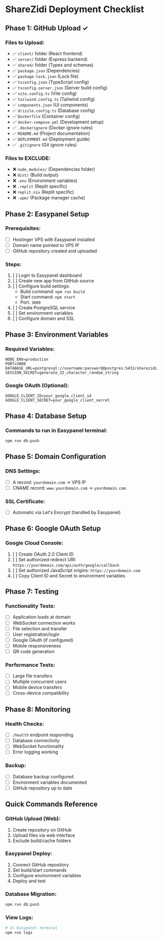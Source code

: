 # ShareZidi Deployment Checklist

## Phase 1: GitHub Upload ✓

### Files to Upload:
- ✅ `client/` folder (React frontend)
- ✅ `server/` folder (Express backend) 
- ✅ `shared/` folder (Types and schemas)
- ✅ `package.json` (Dependencies)
- ✅ `package-lock.json` (Lock file)
- ✅ `tsconfig.json` (TypeScript config)
- ✅ `tsconfig.server.json` (Server build config)
- ✅ `vite.config.ts` (Vite config)
- ✅ `tailwind.config.ts` (Tailwind config)
- ✅ `components.json` (UI components)
- ✅ `drizzle.config.ts` (Database config)
- ✅ `Dockerfile` (Container config)
- ✅ `docker-compose.yml` (Development setup)
- ✅ `.dockerignore` (Docker ignore rules)
- ✅ `README.md` (Project documentation)
- ✅ `DEPLOYMENT.md` (Deployment guide)
- ✅ `.gitignore` (Git ignore rules)

### Files to EXCLUDE:
- ❌ `node_modules/` (Dependencies folder)
- ❌ `dist/` (Build output)
- ❌ `.env` (Environment variables)
- ❌ `.replit` (Replit specific)
- ❌ `replit.nix` (Replit specific)
- ❌ `.upm/` (Package manager cache)

## Phase 2: Easypanel Setup

### Prerequisites:
- [ ] Hostinger VPS with Easypanel installed
- [ ] Domain name pointed to VPS IP
- [ ] GitHub repository created and uploaded

### Steps:
1. [ ] Login to Easypanel dashboard
2. [ ] Create new app from GitHub source
3. [ ] Configure build settings:
   - Build command: `npm run build`
   - Start command: `npm start` 
   - Port: `3000`
4. [ ] Create PostgreSQL service
5. [ ] Set environment variables
6. [ ] Configure domain and SSL

## Phase 3: Environment Variables

### Required Variables:
```env
NODE_ENV=production
PORT=3000
DATABASE_URL=postgresql://username:password@postgres:5432/sharezidi
SESSION_SECRET=generate_32_character_random_string
```

### Google OAuth (Optional):
```env
GOOGLE_CLIENT_ID=your_google_client_id
GOOGLE_CLIENT_SECRET=your_google_client_secret
```

## Phase 4: Database Setup

### Commands to run in Easypanel terminal:
```bash
npm run db:push
```

## Phase 5: Domain Configuration

### DNS Settings:
- [ ] A record: `yourdomain.com` → VPS IP
- [ ] CNAME record: `www.yourdomain.com` → `yourdomain.com`

### SSL Certificate:
- [ ] Automatic via Let's Encrypt (handled by Easypanel)

## Phase 6: Google OAuth Setup

### Google Cloud Console:
1. [ ] Create OAuth 2.0 Client ID
2. [ ] Set authorized redirect URI: `https://yourdomain.com/api/auth/google/callback`
3. [ ] Set authorized JavaScript origins: `https://yourdomain.com`
4. [ ] Copy Client ID and Secret to environment variables

## Phase 7: Testing

### Functionality Tests:
- [ ] Application loads at domain
- [ ] WebSocket connection works
- [ ] File selection and transfer
- [ ] User registration/login
- [ ] Google OAuth (if configured)
- [ ] Mobile responsiveness
- [ ] QR code generation

### Performance Tests:
- [ ] Large file transfers
- [ ] Multiple concurrent users
- [ ] Mobile device transfers
- [ ] Cross-device compatibility

## Phase 8: Monitoring

### Health Checks:
- [ ] `/health` endpoint responding
- [ ] Database connectivity
- [ ] WebSocket functionality
- [ ] Error logging working

### Backup:
- [ ] Database backup configured
- [ ] Environment variables documented
- [ ] GitHub repository up to date

## Quick Commands Reference

### GitHub Upload (Web):
1. Create repository on GitHub
2. Upload files via web interface
3. Exclude build/cache folders

### Easypanel Deploy:
1. Connect GitHub repository
2. Set build/start commands
3. Configure environment variables
4. Deploy and test

### Database Migration:
```bash
npm run db:push
```

### View Logs:
```bash
# In Easypanel terminal
npm run logs
```